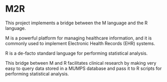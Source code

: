 M2R
===

This project implements a bridge between the M language and the R language.

M is a powerful platform for managing healthcare information, and it is
commonly used to implement Electronic Health Records (EHR) systems.


R is a de-facto standard language for performing statistical analysis.

This bridge between M and R facilitates clinical research by making very easy
to query data stored in a MUMPS database and pass it to R scripts for
performing statistical analysis.

